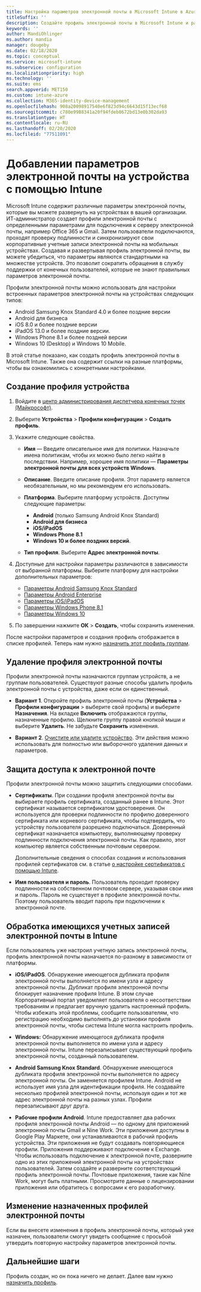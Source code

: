 ```yaml
---
title: Настройка параметров электронной почты в Microsoft Intune в Azure | Документация Майкрософт
titleSuffix: ''
description: Создайте профиль электронной почты в Microsoft Intune и разверните его на устройствах Android для бизнеса, iOS, iPadOS и Windows. Используйте профиль электронной почты, чтобы настроить общие параметры электронной почты, включая сервер электронной почты и метод проверки подлинности для подключения к корпоративной электронной почте на управляемых устройствах.
keywords: ''
author: MandiOhlinger
ms.author: mandia
manager: dougeby
ms.date: 02/18/2020
ms.topic: conceptual
ms.service: microsoft-intune
ms.subservice: configuration
ms.localizationpriority: high
ms.technology: ''
ms.suite: ems
search.appverid: MET150
ms.custom: intune-azure
ms.collection: M365-identity-device-management
ms.openlocfilehash: 908a20098917540e6f823d94c6643d15f13ecf68
ms.sourcegitcommit: c780e9988341a20f94fdeb8672bd13e0b302da93
ms.translationtype: HT
ms.contentlocale: ru-RU
ms.lasthandoff: 02/20/2020
ms.locfileid: "77511091"
---
```

# <a name="add-email-settings-to-devices-using-intune"></a>Добавлении параметров электронной почты на устройства с помощью Intune

Microsoft Intune содержит различные параметры электронной почты, которые вы можете развернуть на устройствах в вашей организации. ИТ-администратор создает профили электронной почты с определенными параметрами для подключения к серверу электронной почты, например Office 365 и Gmail. Затем пользователи подключаются, проходят проверку подлинности и синхронизируют свои корпоративные учетные записи электронной почты на мобильных устройствах. Создавая и развертывая профиль электронной почты, вы можете убедиться, что параметры являются стандартными на множестве устройств. Это позволит сократить обращения в службу поддержки от конечных пользователей, которые не знают правильных параметров электронной почты.

Профили электронной почты можно использовать для настройки встроенных параметров электронной почты на устройствах следующих типов:

- Android Samsung Knox Standard 4.0 и более поздние версии
- Android для бизнеса
- iOS 8.0 и более поздние версии
- iPadOS 13.0 и более поздние версии.
- Windows Phone 8.1 и более поздней версии
- Windows 10 (Desktop) и Windows 10 Mobile.

В этой статье показано, как создать профиль электронной почты в Microsoft Intune. Также она содержит ссылки на разные платформы, чтобы вы ознакомились с конкретными настройками.

## <a name="create-a-device-profile"></a>Создание профиля устройства

1. Войдите в [центр администрирования диспетчера конечных точек (Майкрософт)](https://go.microsoft.com/fwlink/?linkid=2109431).
2. Выберите **Устройства** > **Профили конфигурации** > **Создать профиль**.
3. Укажите следующие свойства.

    - **Имя** — Введите описательное имя для политики. Назначьте имена политикам, чтобы их можно было легко найти в последствии. Например, хорошее имя политики — **Параметры электронной почты для всех устройств Windows**.
    - **Описание**. Введите описание профиля. Этот параметр является необязательным, но мы рекомендуем его использовать.
    - **Платформа**. Выберите платформу устройств. Доступны следующие параметры:

        - **Android** (только Samsung Android Knox Standard)
        - **Android для бизнеса**
        - **iOS/iPadOS**
        - **Windows Phone 8.1**
        - **Windows 10 и более поздних версий**.

    - **Тип профиля**. Выберите **Адрес электронной почты**.

4. Доступные для настройки параметры различаются в зависимости от выбранной платформы. Выберите платформу для настройки дополнительных параметров:

    - [Параметры Android Samsung Knox Standard](../email-settings-android.md)
    - [Параметры Android Enterprise](../email-settings-android-enterprise.md)
    - [Параметры iOS/iPadOS](email-settings-ios.md)
    - [Параметры Windows Phone 8.1](email-settings-windows-phone-8-1.md)
    - [Параметры Windows 10](email-settings-windows-10.md)

5. По завершении нажмите **ОК** > **Создать**, чтобы сохранить изменения.

После настройки параметров и создания профиль отображается в списке профилей. Теперь нам нужно [назначить этот профиль группам](../device-profile-assign.md).

## <a name="remove-an-email-profile"></a>Удаление профиля электронной почты

Профили электронной почты назначаются группам устройств, а не группам пользователей. Существуют разные способы удалить профиль электронной почты с устройства, даже если он единственный.

- **Вариант 1**. Откройте профиль электронной почты (**Устройства** > **Профили конфигурации** > выберите свой профиль) и выберите **Назначения**. На вкладке **Включить** отображаются группы, назначенные профилю. Щелкните группу правой кнопкой мыши и выберите **Удалить**. Не забудьте **Сохранить** изменения.

- **Вариант 2**. [Очистите или удалите устройство](../remote-actions/devices-wipe.md). Эти действия можно использовать для полностью или выборочного удаления данных и параметров.

## <a name="secure-email-access"></a>Защита доступа к электронной почте

Профили электронной почты можно защитить следующими способами.

- **Сертификаты**. При создании профиля электронной почты вы выбираете профиль сертификата, созданный ранее в Intune. Этот сертификат называется сертификатом удостоверения. Он используется для проверки подлинности по профилю доверенного сертификата или корневого сертификата, чтобы подтвердить, что устройству пользователя разрешено подключаться. Доверенный сертификат назначается компьютеру, выполняющему проверку подлинности подключения электронной почты. Как правило, этот компьютер является собственным почтовым сервером.

  Дополнительные сведения о способах создания и использования профилей сертификатов см. в статье [о настройке сертификатов с помощью Intune](../protect/certificates-configure.md).

- **Имя пользователя и пароль**. Пользователь проходит проверку подлинности на собственном почтовом сервере, указывая свои имя и пароль. Пароль не существует в профиле электронной почты. Поэтому пользователь вводит пароль при подключении к электронной почте.

## <a name="how-intune-handles-existing-email-accounts"></a>Обработка имеющихся учетных записей электронной почты в Intune

Если пользователь уже настроил учетную запись электронной почты, профиль электронной почты назначается по-разному в зависимости от платформы.

- **iOS/iPadOS**. Обнаружение имеющегося дубликата профиля электронной почты выполняется по имени узла и адресу электронной почты. Дубликат профиля электронной почты блокирует назначение профиля Intune. В этом случае Корпоративный портал уведомляет пользователя о несоответствии требованиям и предлагает вручную удалить настроенный профиль. Чтобы избежать этой проблемы, сообщите пользователям, что регистрацию необходимо выполнять *до* установки профиля электронной почты, чтобы система Intune могла настроить профиль.

- **Windows:** Обнаружение имеющегося дубликата профиля электронной почты выполняется по имени узла и адресу электронной почты. Intune перезаписывает существующий профиль электронной почты, созданный пользователем.

- **Android Samsung Knox Standard**. Обнаружение имеющегося дубликата профиля электронной почты выполняется по адресу электронной почты. Он заменяется профилем Intune. Android не использует имя узла для идентификации профиля. Не создавайте несколько профилей электронной почты, используя один и тот же адрес электронной почты на разных узлах. Профили перезаписывают друг друга.

- **Рабочие профили Android**. Intune предоставляет два рабочих профиля электронной почты Android — по одному для приложений электронной почты Gmail и Nine Work. Эти приложения доступны в Google Play Маркете, они устанавливаются в рабочий профиль устройства. Эти приложения не будут создавать повторяющиеся профили. Приложения поддерживают подключение к Exchange. Чтобы использовать подключение к электронной почте, разверните одно из этих приложений электронной почты на устройствах пользователей. Затем создайте и разверните соответствующий профиль электронной почты. Почтовые приложения, такие как Nine Work, могут быть платными. Просмотрите данные о лицензировании приложения или обратитесь с вопросами к его разработчику.

## <a name="changes-to-assigned-email-profiles"></a>Изменение назначенных профилей электронной почты

Если вы внесете изменения в профиль электронной почты, который уже назначен, пользователи смогут увидеть сообщение с просьбой утвердить повторную настройку параметров электронной почты.

## <a name="next-steps"></a>Дальнейшие шаги

Профиль создан, но он пока ничего не делает. Далее вам нужно [назначить профиль](../device-profile-assign.md).
